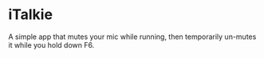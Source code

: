iTalkie
=======

A simple app that mutes your mic while running, then temporarily un-mutes it 
while you hold down F6.
